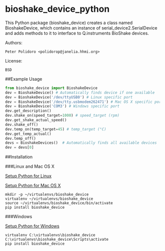 bioshake_device_python
======================

This Python package (bioshake\_device) creates a class named
BioshakeDevice, which contains an instance of
serial\_device2.SerialDevice and adds methods to it to interface to
Q.instruments BioShake devices.

Authors:

    Peter Polidoro <polidorop@janelia.hhmi.org>

License:

    BSD

##Example Usage


```python
from bioshake_device import BioshakeDevice
dev = BioshakeDevice() # Automatically finds device if one available
dev = BioshakeDevice('/dev/ttyUSB0') # Linux specific port
dev = BioshakeDevice('/dev/tty.usbmodem262471') # Mac OS X specific port
dev = BioshakeDevice('COM3') # Windows specific port
dev.get_description()
dev.shake_on(speed_target=1000) # speed_target (rpm)
dev.get_shake_actual_speed()
dev.shake_off()
dev.temp_on(temp_target=45) # temp_target (°C)
dev.get_temp_actual()
dev.temp_off()
devs = BioshakeDevices()  # Automatically finds all available devices
dev = devs[0]
```

##Installation

###Linux and Mac OS X

[Setup Python for Linux](./PYTHON_SETUP_LINUX.md)

[Setup Python for Mac OS X](./PYTHON_SETUP_MAC_OS_X.md)

```shell
mkdir -p ~/virtualenvs/bioshake_device
virtualenv ~/virtualenvs/bioshake_device
source ~/virtualenvs/bioshake_device/bin/activate
pip install bioshake_device
```

###Windows

[Setup Python for Windows](./PYTHON_SETUP_WINDOWS.md)

```shell
virtualenv C:\virtualenvs\bioshake_device
C:\virtualenvs\bioshake_device\Scripts\activate
pip install bioshake_device
```
